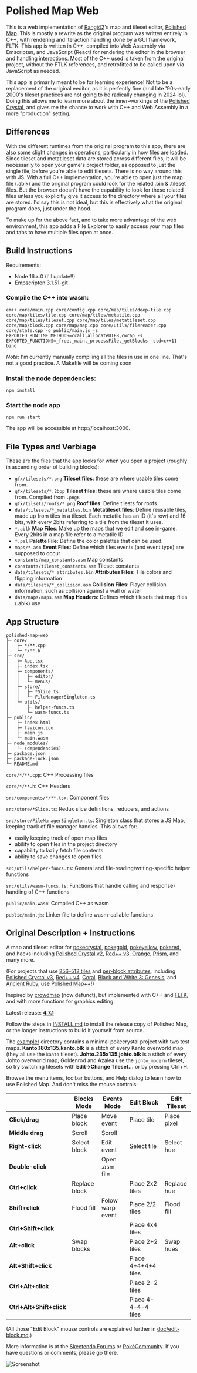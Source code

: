 # Polished Map Web

This is a web implementation of [Rangi42](https://github.com/Rangi42)'s map and tileset editor, [Polished Map](https://github.com/Rangi42/polished-map). This is mostly a rewrite as the original program was written entirely in C++, with rendering and iteraction handling done by a GUI framework, FLTK. This app is written in C++, compiled into Web Assembly via Emscripten, and JavaScript (React) for rendering the editor in the browser and handling interactions. Most of the C++ used is taken from the original project, without the FTLK references, and retrofitted to be called upon via JavaScript as needed.

This app is primarily meant to be for learning experience! Not to be a replacement of the original eeditor, as it is perfectly fine (and late '90s-early 2000's tileset practices are not going to be radically changing in 2024 lol). Doing this allows me to learn more about the inner-workings of the [Polished Crystal](https://github.com/Rangi42/polishedcrystal/tree/9bit), and gives me the chance to work with C++ and Web Assembly in a more "production" setting.

## Differences

With the different runtimes from the original program to this app, there are also some slight changes in operations, particularly in how files are loaded. Since tileset and metatileset data are stored across different files, it will be necessarily to open your game's project folder, as opposed to just the single file, before you're able to edit tilesets. There is no way around this with JS. With a full C++ implementation, you're able to open just the map file (.ablk) and the original program could look for the related .bin & .tileset files. But the browser doesn't have the capability to look for those related files unless you explicitly give it access to the directory where all your files are stored. I'd say this is not ideal, but this is effectively what the original program does, just under the hood.

To make up for the above fact, and to take more advantage of the web environment, this app adds a File Explorer to easily access your map files and tabs to have multiple files open at once. 

## Build Instructions

Requirements:
- Node 16.x.0 (I'll update!!)
- Empscripten 3.1.51-git

### Compile the C++ into wasm:

```
em++ core/main.cpp core/config.cpp core/map/tiles/deep-tile.cpp core/map/tiles/tile.cpp core/map/tiles/metatile.cpp core/map/tiles/tileset.cpp core/map/tiles/metatileset.cpp core/map/block.cpp core/map/map.cpp core/utils/filereader.cpp core/state.cpp -o public/main.js -s EXPORTED_RUNTIME_METHODS=ccall,allocateUTF8,cwrap -s EXPORTED_FUNCTIONS=_free,_main,_processFile,_getBlocks -std=c++11 --bind
```
_Note_: I'm currently manually compiling all the files in use in one line. That's not a good practice. A Makefile will be coming soon

### Install the node dependencies:
```
npm install
```

### Start the node app

```
npm run start
```

The app will be accessible at http://localhost:3000.

## File Types and Verbiage

These are the files that the app looks for when you open a project (roughly in ascending order of building blocks):

- `gfx/tilesets/*.png` **Tileset files**: these are where usable tiles come from.
- `gfx/tilesets/*.2bpp` **Tileset files**: these are where usable tiles come from. Compiled from `.png`s
- `gfx/tilsets/roofs/*.png` **Roof files**: Define tilests for roofs
- `data/tilesets/*_metatiles.bin` **Metatileset files**: Define reusable tiles, made up from tiles in a tileset. Each metatile has an ID (it's row) and 16 bits, with every 2bits referring to a tile from the tileset it uses. 
- `*.ablk` **Map Files**: Make up the maps that we edit and see in-game. Every 2bits in a map file refer to a metatile ID
- `*.pal` **Palette File**: Define the color palettes that can be used. 
- `maps/*.asm` **Event Files**: Define which tiles events (and event type) are supposed to occur
- `constants/map_constants.asm` Map constants
- `constants/tileset_constants.asm` Tileset constants
- `data/tilesets/*_attributes.bin` **Attributes Files**: Tile colors and flipping information
- `data/tilesets/*_collision.asm` **Collision Files**: Player collision information, such as collision against a wall or water
- `data/maps/maps.asm` **Map Headers**: Defines which tilesets that map files (.ablk) use

## App Structure

```
polished-map-web
├─ core/
│   ├─ */**.cpp
│   └─ */**.h
├─ src/
│   ├─ App.tsx
│   ├─ index.tsx
│   ├─ components/
│   │   ├─ editor/
│   │   └─ menus/
│   ├─ store/
│   │   ├─ *Slice.ts
│   │   └─ FileManagerSingleton.ts
│   └─ utils/
│       ├─ helper-funcs.ts
│       └─ wasm-funcs.ts
├─ public/
│   ├─ index.html
│   ├─ favicon.ico
│   ├─ main.js
│   └─ main.wasm
├─ node_modules/
│   └─ (dependencies)
├─ package.json
├─ package-lock.json
└─ README.md
```

`core/*/**.cpp`: C++ Processing files

`core/*/**.h`: C++ Headers 

`src/components/*/**.tsx`: Component files

`src/store/*Slice.ts`: Redux slice definitions, reducers, and actions

`src/store/FileManagerSingleton.ts`: Singleton class that stores a JS Map, keeping track of file manager handles. This allows for:

- easily keeping track of open map files
- ability to open files in the project directory
- capability to lazily fetch file contents
- ability to save changes to open files

`src/utils/helper-funcs.ts`: General and file-reading/writing-specific helper functions

`src/utils/wasm-funcs.ts`: Functions that handle calling and response-handling of C++ functions

`public/main.wasm`: Compiled C++ as wasm

`public/main.js`: Linker file to define wasm-callable functions

## Original Description + Instructions

A map and tileset editor for [pokecrystal](https://github.com/pret/pokecrystal), [pokegold](https://github.com/pret/pokegold), [pokeyellow](https://github.com/pret/pokeyellow), [pokered](https://github.com/pret/pokered), and hacks including [Polished Crystal v2](https://github.com/Rangi42/polishedcrystal/tree/v2.2.0), [Red++ v3](https://github.com/TheFakeMateo/rpp-backup), [Orange](https://github.com/PiaCarrot/pokeorange), [Prism](http://www.pokemonprism.com/), and many more.

(For projects that use [256–512 tiles](https://github.com/pret/pokecrystal/wiki/Expand-tilesets-from-192-to-255-tiles) and [per-block attributes](https://github.com/pret/pokecrystal/wiki/Allow-tiles-to-have-different-attributes-in-different-blocks-\(including-X-and-Y-flip\)), including [Polished Crystal v3](https://github.com/Rangi42/polishedcrystal), [Red++ v4](https://github.com/TheFakeMateo/RedPlusPlus), [Coral](https://github.com/pkmncoraldev/polishedcoral), [Black and White 3: Genesis](https://github.com/AzureKeys/BW3G), and [Ancient Ruby](https://github.com/BloodlessNS/ancientruby), use [Polished Map++](https://github.com/Rangi42/polished-map/tree/plusplus)!)

Inspired by [crowdmap](https://github.com/yenatch/crowdmap) (now defunct), but implemented with C++ and [FLTK](http://www.fltk.org/), and with more functions for graphics editing.

Latest release: [**4.7.1**](https://github.com/Rangi42/polished-map/releases/tag/v4.7.1)

Follow the steps in [INSTALL.md](INSTALL.md) to install the release copy of Polished Map, or the longer instructions to build it yourself from source.

The [example/](example/) directory contains a minimal pokecrystal project with two test maps. **Kanto.180x135.kanto.blk** is a stitch of every Kanto overworld map (they all use the `kanto` tileset). **Johto.235x135.johto.blk** is a stitch of every Johto overworld map; Goldenrod and Azalea use the `johto_modern` tileset, so try switching tilesets with **Edit→Change Tileset…** or by pressing Ctrl+H.

Browse the menu items, toolbar buttons, and Help dialog to learn how to use Polished Map. And don't miss the mouse controls:

|                          | Blocks Mode   | Events Mode      | Edit Block          | Edit Tileset |
|--------------------------|---------------|------------------|---------------------|--------------|
| **Click/drag**           | Place block   | Move event       | Place tile          | Place pixel  |
| **Middle drag**          | Scroll        | Scroll           |                     |              |
| **Right-click**          | Select block  | Edit event       | Select tile         | Select hue   |
| **Double-click**         |               | Open .asm file   |                     |              |
| **Ctrl+click**           | Replace block |                  | Place 2x2 tiles     | Replace hue  |
| **Shift+click**          | Flood fill    | Folow warp event | Place 2/2 tiles     | Flood fill   |
| **Ctrl+Shift+click**     |               |                  | Place 4x4 tiles     |              |
| **Alt+click**            | Swap blocks   |                  | Place 2+2 tiles     | Swap hues    |
| **Alt+Shift+click**      |               |                  | Place 4+4+4+4 tiles |              |
| **Ctrl+Alt+click**       |               |                  | Place 2-2 tiles     |              |
| **Ctrl+Alt+Shift+click** |               |                  | Place 4-4-4-4 tiles |              |

(All those "Edit Block" mouse controls are explained further in [doc/edit-block.md](doc/edit-block.md).)

More information is at the [Skeetendo Forums](https://hax.iimarckus.org/topic/7222/) or [PokéCommunity](https://www.pokecommunity.com/showthread.php?t=425994). If you have questions or comments, please go there.

![Screenshot](screenshot.png)
